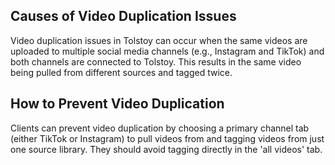 ## Causes of Video Duplication Issues

Video duplication issues in Tolstoy can occur when the same videos are uploaded to multiple social media channels (e.g., Instagram and TikTok) and both channels are connected to Tolstoy. This results in the same video being pulled from different sources and tagged twice.

## How to Prevent Video Duplication

Clients can prevent video duplication by choosing a primary channel tab (either TikTok or Instagram) to pull videos from and tagging videos from just one source library. They should avoid tagging directly in the 'all videos' tab.